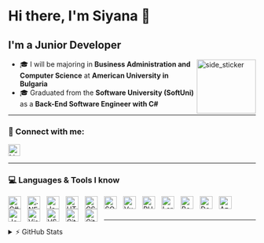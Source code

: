 <!-- README.md -->

# Hi there, I'm Siyana 👋

## I'm a Junior Developer

<img align="right" width="120px" height="110px" alt="side_sticker" src="https://media.giphy.com/media/TEnXkcsHrP4YedChhA/giphy.gif" />

- 🎓 I will be majoring in **Business Administration and Computer Science** at **American University in Bulgaria**
- 🎓 Graduated from the **Software University (SoftUni)** as a **Back-End Software Engineer with C#**

---

### 🔗 Connect with me:

<a href="https://www.linkedin.com/in/siyana-kostova-8511b235b/" target="_blank">
  <img src="https://cdn-icons-png.flaticon.com/512/174/174857.png" alt="LinkedIn" width="24" height="24" />
</a>

---

### 💻 Languages & Tools I know

<img align="left" alt="C#"            width="26px" src="https://cdn.jsdelivr.net/gh/devicons/devicon/icons/csharp/csharp-original.svg" style="padding-right:10px;" />
<img align="left" alt=".NET"          width="26px" src="https://cdn.jsdelivr.net/gh/devicons/devicon/icons/dot-net/dot-net-original.svg" style="padding-right:10px;" />
<img align="left" alt="JavaScript"    width="26px" src="https://cdn.jsdelivr.net/gh/devicons/devicon/icons/javascript/javascript-original.svg" style="padding-right:10px;" />
<img align="left" alt="HTML5"         width="26px" src="https://cdn.jsdelivr.net/gh/devicons/devicon/icons/html5/html5-original.svg" style="padding-right:10px;" />
<img align="left" alt="CSS3"          width="26px" src="https://cdn.jsdelivr.net/gh/devicons/devicon/icons/css3/css3-original.svg" style="padding-right:10px;" />
<img align="left" alt="SQL Server"    width="26px" src="https://cdn.jsdelivr.net/gh/devicons/devicon/icons/microsoftsqlserver/microsoftsqlserver-original.svg" style="padding-right:10px;" />
<img align="left" alt="Vue.js"        width="26px" src="https://cdn.jsdelivr.net/gh/devicons/devicon/icons/vuejs/vuejs-original.svg" style="padding-right:10px;" />
<img align="left" alt="PHP"           width="26px" src="https://cdn.jsdelivr.net/gh/devicons/devicon/icons/php/php-original.svg" style="padding-right:10px;" />
<img align="left" alt="Laravel"       width="26px" src="https://cdn.jsdelivr.net/gh/devicons/devicon/icons/laravel/laravel-original.svg" style="padding-right:10px;" />
<img align="left" alt="Bootstrap"     width="26px" src="https://cdn.jsdelivr.net/gh/devicons/devicon/icons/bootstrap/bootstrap-original.svg" style="padding-right:10px;" />
<img align="left" alt="Docker"        width="26px" src="https://cdn.jsdelivr.net/gh/devicons/devicon/icons/docker/docker-original.svg" style="padding-right:10px;" />  
<img align="left" alt="Azure"         width="26px" src="https://cdn.jsdelivr.net/gh/devicons/devicon/icons/azure/azure-original.svg" style="padding-right:10px;" />  
<img align="left" alt="Jenkins"       width="26px" src="https://cdn.jsdelivr.net/gh/devicons/devicon/icons/jenkins/jenkins-original.svg" style="padding-right:10px;" />  
<img align="left" alt="Visual Studio" width="26px" src="https://cdn.jsdelivr.net/gh/devicons/devicon/icons/visualstudio/visualstudio-plain.svg" style="padding-right:10px;" />  
<img align="left" alt="VS Code"       width="26px" src="https://cdn.jsdelivr.net/gh/devicons/devicon/icons/vscode/vscode-original.svg" style="padding-right:10px;" />  
<img align="left" alt="Git"           width="26px" src="https://cdn.jsdelivr.net/gh/devicons/devicon/icons/git/git-original.svg" style="padding-right:10px;" />  
<img align="left" alt="GitHub"        width="26px" src="https://cdn.jsdelivr.net/gh/devicons/devicon/icons/github/github-original.svg" style="padding-right:10px;" />
<br/><br/>

---

<details>
  <summary>⚡ GitHub Stats</summary>

  <div>
    <img height="160" align="left" alt="Siyana's GitHub Stats"
      src="https://github-readme-stats.vercel.app/api?username=SiyanaKostova&show_icons=true&hide_border=false&title_color=ff652f&icon_color=FFE400&bg_color=09131B&text_color=ffffff&border_color=0c1a25" />
    <img height="160"
      src="https://github-readme-stats.vercel.app/api/top-langs/?username=SiyanaKostova&layout=compact&bg_color=09131B&hide_border=true" />
  </div>
</details>
